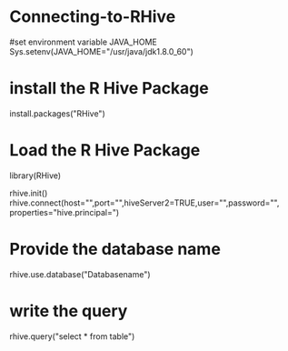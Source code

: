 # Connecting-to-RHive

#set environment variable JAVA_HOME 
Sys.setenv(JAVA_HOME="/usr/java/jdk1.8.0_60")

# install the R Hive Package
install.packages("RHive")

# Load the R Hive Package
library(RHive)

rhive.init()
rhive.connect(host="",port="",hiveServer2=TRUE,user="",password="",
properties="hive.principal=")

# Provide the database name 
rhive.use.database("Databasename")

# write the query
rhive.query("select * from table") 
